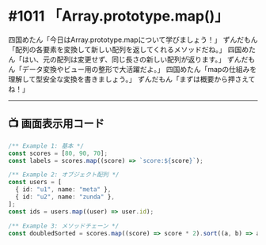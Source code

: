 # #1011 「Array.prototype.map()」

四国めたん「今日はArray.prototype.mapについて学びましょう！」
ずんだもん「配列の各要素を変換して新しい配列を返してくれるメソッドだね。」
四国めたん「はい、元の配列は変更せず、同じ長さの新しい配列が返ります。」
ずんだもん「データ変換やビュー用の整形で大活躍だよ。」
四国めたん「mapの仕組みを理解して型安全な変換を書きましょう。」
ずんだもん「まずは概要から押さえてね！」

---

## 📺 画面表示用コード

```typescript
/** Example 1: 基本 */
const scores = [80, 90, 70];
const labels = scores.map((score) => `score:${score}`);

/** Example 2: オブジェクト配列 */
const users = [
  { id: "u1", name: "meta" },
  { id: "u2", name: "zunda" },
];
const ids = users.map((user) => user.id);

/** Example 3: メソッドチェーン */
const doubledSorted = scores.map((score) => score * 2).sort((a, b) => a - b);
```
